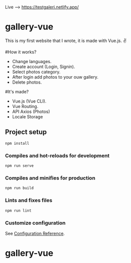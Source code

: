 Live --> https://testgaleri.netlify.app/
# gallery-vue
This is my first website that I wrote, it is made with Vue.js. ✌

#How it works?
  - Change languages.
  - Create account (Login, Signin).
  - Select photos category.
  - After login add photos to your ouw gallery.
  - Delete photos.

#It's made?
  - Vue.js (Vue CLI).
  - Vue Routing.
  - API Axios (Photos)
  - Locale Storage
  
## Project setup
```
npm install
```
### Compiles and hot-reloads for development
```
npm run serve
```
### Compiles and minifies for production
```
npm run build
```
### Lints and fixes files
```
npm run lint
```

### Customize configuration
See [Configuration Reference](https://cli.vuejs.org/config/).
# gallery-vue
